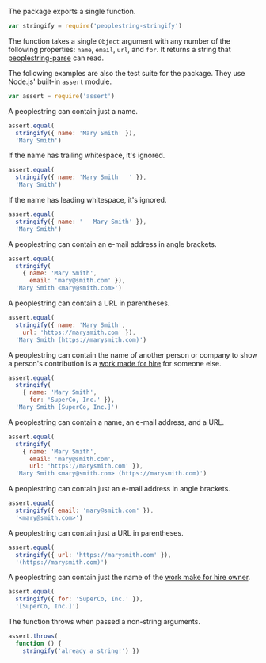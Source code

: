 The package exports a single function.

```javascript
var stringify = require('peoplestring-stringify')
```
The function takes a single `Object` argument with any number of the
following properties: `name`, `email`, `url`, and `for`. It returns a
string that [peoplestring-parse][parse] can read.

The following examples are also the test suite for the package. They use
Node.js' built-in `assert` module.

```javascript
var assert = require('assert')
```

A peoplestring can contain just a name.

```javascript
assert.equal(
  stringify({ name: 'Mary Smith' }),
  'Mary Smith')
```

If the name has trailing whitespace, it's ignored.

```javascript
assert.equal(
  stringify({ name: 'Mary Smith   ' }),
  'Mary Smith')
```

If the name has leading whitespace, it's ignored.

```javascript
assert.equal(
  stringify({ name: '   Mary Smith' }),
  'Mary Smith')
```

A peoplestring can contain an e-mail address in angle brackets.

```javascript
assert.equal(
  stringify(
    { name: 'Mary Smith',
      email: 'mary@smith.com' }),
  'Mary Smith <mary@smith.com>')
```

A peoplestring can contain a URL in parentheses.

```javascript
assert.equal(
  stringify({ name: 'Mary Smith',
    url: 'https://marysmith.com' }),
  'Mary Smith (https://marysmith.com)')
```

A peoplestring can contain the name of another person or company to show
a person's contribution is a [work made for hire][WMFH] for someone else.

```javascript
assert.equal(
  stringify(
    { name: 'Mary Smith',
      for: 'SuperCo, Inc.' }),
  'Mary Smith [SuperCo, Inc.]')
```

A peoplestring can contain a name, an e-mail address, and a URL.

```javascript
assert.equal(
  stringify(
    { name: 'Mary Smith',
      email: 'mary@smith.com',
      url: 'https://marysmith.com' }),
  'Mary Smith <mary@smith.com> (https://marysmith.com)')
```

A peoplestring can contain just an e-mail address in angle brackets.

```javascript
assert.equal(
  stringify({ email: 'mary@smith.com' }),
  '<mary@smith.com>')
```

A peoplestring can contain just a URL in parentheses.

```javascript
assert.equal(
  stringify({ url: 'https://marysmith.com' }),
  '(https://marysmith.com)')
```

A peoplestring can contain just the name of the [work make for hire
owner][WMFH].

```javascript
assert.equal(
  stringify({ for: 'SuperCo, Inc.' }),
  '[SuperCo, Inc.]')
```

The function throws when passed a non-string arguments.

```javascript
assert.throws(
  function () {
    stringify('already a string!') })
```

[WMFH]: http://worksmadeforhire.com/

[parse]: https://www.npmjs.com/packages/peoplestring-parse
